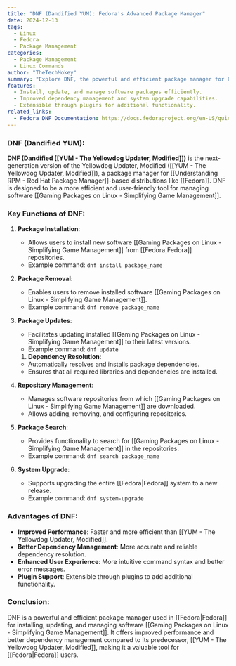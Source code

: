 ```yaml
---
title: "DNF (Dandified YUM): Fedora's Advanced Package Manager"
date: 2024-12-13
tags:
  - Linux
  - Fedora
  - Package Management
categories:
  - Package Management
  - Linux Commands
author: "TheTechMokey"
summary: "Explore DNF, the powerful and efficient package manager for Fedora, designed to simplify software management and enhance user experience."
features:
  - Install, update, and manage software packages efficiently.
  - Improved dependency management and system upgrade capabilities.
  - Extensible through plugins for additional functionality.
related_links:
  - Fedora DNF Documentation: https://docs.fedoraproject.org/en-US/quick-docs/dnf/
---
```




### DNF (Dandified YUM):

**DNF (Dandified [[YUM - The Yellowdog Updater, Modified]])** is the next-generation version of the Yellowdog Updater, Modified ([[YUM - The Yellowdog Updater, Modified]]), a package manager for [[Understanding RPM - Red Hat Package Manager]]-based distributions like [[Fedora]]. DNF is designed to be a more efficient and user-friendly tool for managing software [[Gaming Packages on Linux -  Simplifying Game Management]].

### Key Functions of DNF:

1. **Package Installation**:
    
    - Allows users to install new software [[Gaming Packages on Linux -  Simplifying Game Management]] from [[Fedora|Fedora]] repositories.
    - Example command: `dnf install package_name`
2. **Package Removal**:
    
    - Enables users to remove installed software [[Gaming Packages on Linux -  Simplifying Game Management]].
    - Example command: `dnf remove package_name`
3. **Package Updates**:
    
    - Facilitates updating installed [[Gaming Packages on Linux -  Simplifying Game Management]] to their latest versions.
    - Example command: `dnf update`
	1. **Dependency Resolution**:
    
    - Automatically resolves and installs package dependencies.
    - Ensures that all required libraries and dependencies are installed.
5. **Repository Management**:
    
    - Manages software repositories from which [[Gaming Packages on Linux -  Simplifying Game Management]] are downloaded.
    - Allows adding, removing, and configuring repositories.
6. **Package Search**:
    
    - Provides functionality to search for [[Gaming Packages on Linux -  Simplifying Game Management]] in the repositories.
    - Example command: `dnf search package_name`
7. **System Upgrade**:
    
    - Supports upgrading the entire [[Fedora|Fedora]] system to a new release.
    - Example command: `dnf system-upgrade`

### Advantages of DNF:

- **Improved Performance**: Faster and more efficient than [[YUM - The Yellowdog Updater, Modified]].
- **Better Dependency Management**: More accurate and reliable dependency resolution.
- **Enhanced User Experience**: More intuitive command syntax and better error messages.
- **Plugin Support**: Extensible through plugins to add additional functionality.

### Conclusion:

DNF is a powerful and efficient package manager used in [[Fedora|Fedora]] for installing, updating, and managing software [[Gaming Packages on Linux -  Simplifying Game Management]]. It offers improved performance and better dependency management compared to its predecessor, [[YUM - The Yellowdog Updater, Modified]], making it a valuable tool for [[Fedora|Fedora]] users.